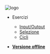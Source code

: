 <!-- docs/_sidebar.md -->

<img src="/images/logo.png" data-origin="/images/logo.png" alt="logo">

* Esercizi

    * [Input/Output](1-input-output.md)
    * [Selezione](2-selezione.md)
    * [Cicli](3-cicli.md)

* <a id="pwa" class="" href="javascript:void(0)"><b>Versione offline</b></a>
